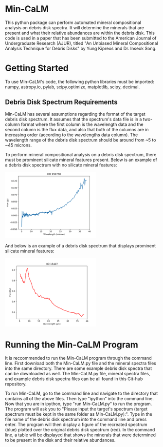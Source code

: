 # Min-CaLM
This python package can perform automated mineral compositional analysis on debris disk spectra. It will determine the minerals that are present and what their relative abundances are within the debris disk. This code is used in a paper that has been submitted to the American Journal of Undergraduate Research (AJUR), titled "An Unbiased Mineral Compositional Analysis Technique for Debris Disks" by Yung Kipreos and Dr. Inseok Song.

# Getting Started
To use Min-CaLM's code, the following python libraries must be imported: numpy, astropy.io, pylab, scipy.optimize, matplotlib, scipy, decimal.

## Debris Disk Spectrum Requirements
Min-CaLM has several assumptions regarding the format of the target debris disk spectrum. It assumes that the spectrum's data file is in a two-column format where the first column is the wavelength data and the second column is the flux data, and also that both of the columns are in increasing order (according to the wavelengths data column). The wavelength range of the debris disk spectrum should be around from ~5 to ~45 microns.

To perform mineral compositional analysis on a debris disk spectrum, there must be prominent silicate mineral features present. Below is an example of a debris disk spectrum with no silicate mineral features:

<img src="/HD192758_Debris_Disk_Spectrum.png" width = 300 >

And below is an example of a debris disk spectrum that displays prominent silicate mineral features:

<img src="/HD15407_Debris_Disk_Spectrum.png" width = 300 >

# Running the Min-CaLM Program
It is reccommended to run the Min-CaLM program through the command line. First download both the Min-CaLM.py file and the mineral spectra files into the same directory. There are some example debris disk spectra that can be downloaded as well. The Min-CaLM.py file, mineral spectra files, and example debris disk spectra files can be all found in this Git-hub repository. 

To run Min-CaLM, go to the command line and navigate to the directory that contains all of the above files. Then type "ipython" into the command line. Now that you are in ipython, type "run Min-CaLM.py" to run the program. The program will ask you to "Please input the target's spectrum (target spectrum must be kept in the same folder as Min-CaLM.py):". Type in the file name of the debris disk spectrum into the command line and press enter. The program will then display a figure of the recreated spectrum (blue) plotted over the original debris disk spectrum (red). In the command line, a table will be displayed that shows the minerals that were determined to be present in the disk and their relative abundances.


